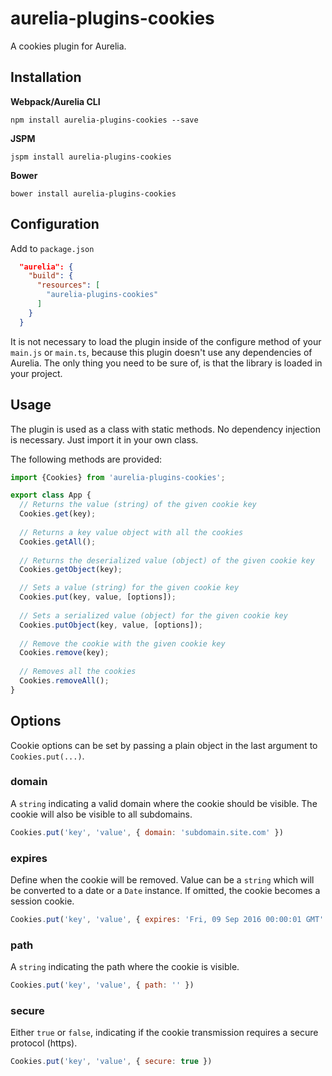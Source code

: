 # aurelia-plugins-cookies

A cookies plugin for Aurelia.

## Installation

**Webpack/Aurelia CLI**

```shell
npm install aurelia-plugins-cookies --save
```

**JSPM**

```shell
jspm install aurelia-plugins-cookies
```

**Bower**

```shell
bower install aurelia-plugins-cookies
```

## Configuration

Add to `package.json`

```json
  "aurelia": {
    "build": {
      "resources": [
        "aurelia-plugins-cookies"
      ]
    }
  }
```

It is not necessary to load the plugin inside of the configure method of your `main.js` or `main.ts`, because this plugin doesn't use any dependencies of Aurelia. The only thing you need to be sure of, is that the library is loaded in your project.

## Usage

The plugin is used as a class with static methods. No dependency injection is necessary. Just import it in your own class.

The following methods are provided:

```javascript
import {Cookies} from 'aurelia-plugins-cookies';

export class App {
  // Returns the value (string) of the given cookie key
  Cookies.get(key);
  
  // Returns a key value object with all the cookies
  Cookies.getAll();
  
  // Returns the deserialized value (object) of the given cookie key
  Cookies.getObject(key);

  // Sets a value (string) for the given cookie key
  Cookies.put(key, value, [options]);
  
  // Sets a serialized value (object) for the given cookie key
  Cookies.putObject(key, value, [options]);
  
  // Remove the cookie with the given cookie key
  Cookies.remove(key);
  
  // Removes all the cookies
  Cookies.removeAll();
}
```

## Options

Cookie options can be set by passing a plain object in the last argument to `Cookies.put(...)`.

### domain

A `string` indicating a valid domain where the cookie should be visible. The cookie will also be visible to all subdomains.

```javascript
Cookies.put('key', 'value', { domain: 'subdomain.site.com' })
```

### expires

Define when the cookie will be removed. Value can be a `string` which will be converted to a date or a `Date` instance. If omitted, the cookie becomes a session cookie.

```javascript
Cookies.put('key', 'value', { expires: 'Fri, 09 Sep 2016 00:00:01 GMT' })
```

### path

A `string` indicating the path where the cookie is visible.

```javascript
Cookies.put('key', 'value', { path: '' })
```

### secure

Either `true` or `false`, indicating if the cookie transmission requires a secure protocol (https).

```javascript
Cookies.put('key', 'value', { secure: true })
```
